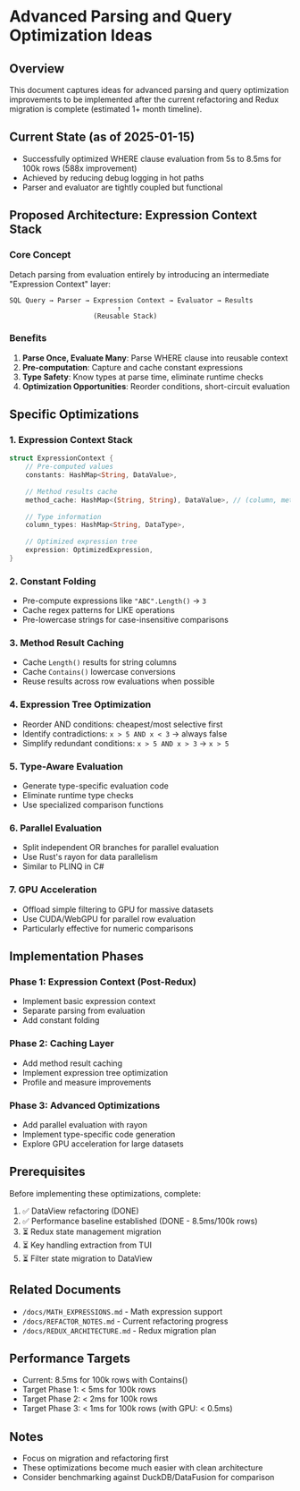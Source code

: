 # Advanced Parsing and Query Optimization Ideas

## Overview
This document captures ideas for advanced parsing and query optimization improvements to be implemented after the current refactoring and Redux migration is complete (estimated 1+ month timeline).

## Current State (as of 2025-01-15)
- Successfully optimized WHERE clause evaluation from 5s to 8.5ms for 100k rows (588x improvement)
- Achieved by reducing debug logging in hot paths
- Parser and evaluator are tightly coupled but functional

## Proposed Architecture: Expression Context Stack

### Core Concept
Detach parsing from evaluation entirely by introducing an intermediate "Expression Context" layer:

```
SQL Query → Parser → Expression Context → Evaluator → Results
                           ↑
                     (Reusable Stack)
```

### Benefits
1. **Parse Once, Evaluate Many**: Parse WHERE clause into reusable context
2. **Pre-computation**: Capture and cache constant expressions
3. **Type Safety**: Know types at parse time, eliminate runtime checks
4. **Optimization Opportunities**: Reorder conditions, short-circuit evaluation

## Specific Optimizations

### 1. Expression Context Stack
```rust
struct ExpressionContext {
    // Pre-computed values
    constants: HashMap<String, DataValue>,
    
    // Method results cache
    method_cache: HashMap<(String, String), DataValue>, // (column, method) -> result
    
    // Type information
    column_types: HashMap<String, DataType>,
    
    // Optimized expression tree
    expression: OptimizedExpression,
}
```

### 2. Constant Folding
- Pre-compute expressions like `"ABC".Length()` → `3`
- Cache regex patterns for LIKE operations
- Pre-lowercase strings for case-insensitive comparisons

### 3. Method Result Caching
- Cache `Length()` results for string columns
- Cache `Contains()` lowercase conversions
- Reuse results across row evaluations when possible

### 4. Expression Tree Optimization
- Reorder AND conditions: cheapest/most selective first
- Identify contradictions: `x > 5 AND x < 3` → always false
- Simplify redundant conditions: `x > 5 AND x > 3` → `x > 5`

### 5. Type-Aware Evaluation
- Generate type-specific evaluation code
- Eliminate runtime type checks
- Use specialized comparison functions

### 6. Parallel Evaluation
- Split independent OR branches for parallel evaluation
- Use Rust's rayon for data parallelism
- Similar to PLINQ in C#

### 7. GPU Acceleration
- Offload simple filtering to GPU for massive datasets
- Use CUDA/WebGPU for parallel row evaluation
- Particularly effective for numeric comparisons

## Implementation Phases

### Phase 1: Expression Context (Post-Redux)
- Implement basic expression context
- Separate parsing from evaluation
- Add constant folding

### Phase 2: Caching Layer
- Add method result caching
- Implement expression tree optimization
- Profile and measure improvements

### Phase 3: Advanced Optimizations
- Add parallel evaluation with rayon
- Implement type-specific code generation
- Explore GPU acceleration for large datasets

## Prerequisites
Before implementing these optimizations, complete:
1. ✅ DataView refactoring (DONE)
2. ✅ Performance baseline established (DONE - 8.5ms/100k rows)
3. ⏳ Redux state management migration
4. ⏳ Key handling extraction from TUI
5. ⏳ Filter state migration to DataView

## Related Documents
- `/docs/MATH_EXPRESSIONS.md` - Math expression support
- `/docs/REFACTOR_NOTES.md` - Current refactoring progress
- `/docs/REDUX_ARCHITECTURE.md` - Redux migration plan

## Performance Targets
- Current: 8.5ms for 100k rows with Contains()
- Target Phase 1: < 5ms for 100k rows
- Target Phase 2: < 2ms for 100k rows
- Target Phase 3: < 1ms for 100k rows (with GPU: < 0.5ms)

## Notes
- Focus on migration and refactoring first
- These optimizations become much easier with clean architecture
- Consider benchmarking against DuckDB/DataFusion for comparison